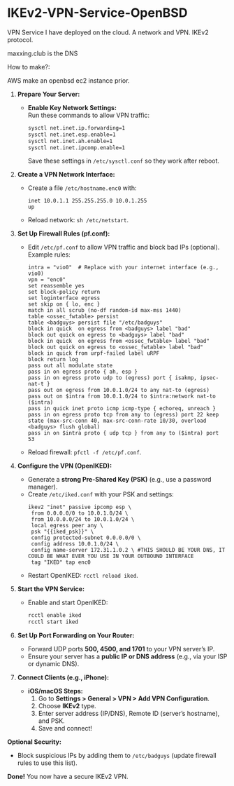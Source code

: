 # IKEv2-VPN-Service-OpenBSD
VPN Service I have deployed on the cloud. A network and VPN. IKEv2 protocol.

maxxing.club is the DNS

How to make?:


 AWS make an  openbsd ec2 instance prior.

1. **Prepare Your Server:**  
   - **Enable Key Network Settings:**  
     Run these commands to allow VPN traffic:  
     ```bash  
     sysctl net.inet.ip.forwarding=1  
     sysctl net.inet.esp.enable=1  
     sysctl net.inet.ah.enable=1  
     sysctl net.inet.ipcomp.enable=1  
     ```  
     Save these settings in `/etc/sysctl.conf` so they work after reboot.  

2. **Create a VPN Network Interface:**  
   - Create a file `/etc/hostname.enc0` with:  
     ```  
     inet 10.0.1.1 255.255.255.0 10.0.1.255  
     up  
     ```  
   - Reload network: `sh /etc/netstart`.

3. **Set Up Firewall Rules (pf.conf):**  
   - Edit `/etc/pf.conf` to allow VPN traffic and block bad IPs (optional). Example rules:  
     ```  
     intra = "vio0"  # Replace with your internet interface (e.g., vio0)  
     vpn = "enc0"  
     set reassemble yes
     set block-policy return
     set loginterface egress
     set skip on { lo, enc }
     match in all scrub (no-df random-id max-mss 1440)
     table <ossec_fwtable> persist
     table <badguys> persist file "/etc/badguys"
     block in quick  on egress from <badguys> label "bad"
     block out quick on egress to <badguys> label "bad"
     block in quick  on egress from <ossec_fwtable> label "bad"
     block out quick on egress to <ossec_fwtable> label "bad"
     block in quick from urpf-failed label uRPF
     block return log
     pass out all modulate state
     pass in on egress proto { ah, esp }
     pass in on egress proto udp to (egress) port { isakmp, ipsec-nat-t }
     pass out on egress from 10.0.1.0/24 to any nat-to (egress)
     pass out on $intra from 10.0.1.0/24 to $intra:network nat-to ($intra)
     pass in quick inet proto icmp icmp-type { echoreq, unreach }
     pass in on egress proto tcp from any to (egress) port 22 keep state (max-src-conn 40, max-src-conn-rate 10/30, overload <badguys> flush global)
     pass in on $intra proto { udp tcp } from any to ($intra) port 53
     ```  
   - Reload firewall: `pfctl -f /etc/pf.conf`.

4. **Configure the VPN (OpenIKED):**  
   - Generate a **strong Pre-Shared Key (PSK)** (e.g., use a password manager).  
   - Create `/etc/iked.conf` with your PSK and settings:  
     ```  
     ikev2 "inet" passive ipcomp esp \
      from 0.0.0.0/0 to 10.0.1.0/24 \
      from 10.0.0.0/24 to 10.0.1.0/24 \
      local egress peer any \
      psk "{{iked_psk}}" \
      config protected-subnet 0.0.0.0/0 \
      config address 10.0.1.0/24 \
      config name-server 172.31.1.0.2 \ #THIS SHOULD BE YOUR DNS, IT COULD BE WHAT EVER YOU USE IN YOUR OUTBOUND INTERFACE
      tag "IKED" tap enc0
     ```  
   - Restart OpenIKED: `rcctl reload iked`.

5. **Start the VPN Service:**  
   - Enable and start OpenIKED:  
     ```bash  
     rcctl enable iked  
     rcctl start iked  
     ```

6. **Set Up Port Forwarding on Your Router:**  
   - Forward UDP ports **500, 4500, and 1701** to your VPN server’s IP.  
   - Ensure your server has a **public IP or DNS address** (e.g., via your ISP or dynamic DNS).

7. **Connect Clients (e.g., iPhone):**  
   - **iOS/macOS Steps:**  
     1. Go to **Settings > General > VPN > Add VPN Configuration**.  
     2. Choose **IKEv2** type.  
     3. Enter server address (IP/DNS), Remote ID (server’s hostname), and PSK.  
     4. Save and connect!

**Optional Security:**  
- Block suspicious IPs by adding them to `/etc/badguys` (update firewall rules to use this list).  

**Done!** You now have a secure IKEv2 VPN. 
